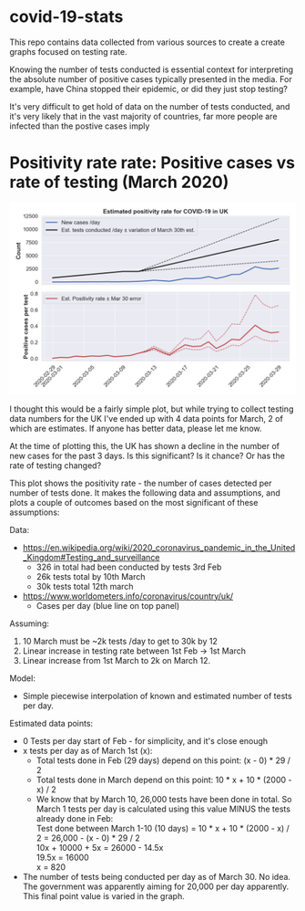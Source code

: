 # covid-19-stats

This repo contains data collected from various sources to create a create graphs focused on testing rate.

Knowing the number of tests conducted is essential context for interpreting the absolute number of positive cases typically presented in the media. For example, have China stopped their epidemic, or did they just stop testing?

It's very difficult to get hold of data on the number of tests conducted, and it's very likely that in the vast majority of countries, far more people are infected than the postive cases imply 

# Positivity rate rate: Positive cases vs rate of testing (March 2020)

![positivity rate](https://github.com/garethjns/covid-19-stats/blob/master/images/positivity_plot.png) 

I thought this would be a fairly simple plot, but while trying to collect testing data numbers for the UK I've ended up with 4 data points for March, 2 of which are estimates. If anyone has better data, please let me know.

At the time of plotting this, the UK has shown a decline in the number of new cases for the past 3 days. Is this significant? Is it chance? Or has the rate of testing changed?

This plot shows the positivity rate - the number of cases detected per number of tests done. It makes the following data and assumptions, and plots a couple of outcomes based on the most significant of these assumptions:

Data:
  - https://en.wikipedia.org/wiki/2020_coronavirus_pandemic_in_the_United_Kingdom#Testing_and_surveillance
    - 326 in total had been conducted by tests 3rd Feb
    - 26k tests total by 10th March
    - 30k tests total 12th march
  - https://www.worldometers.info/coronavirus/country/uk/
    - Cases per day (blue line on top panel)

Assuming:
  1) 10 March must be ~2k tests /day to get to 30k by 12
  2) Linear increase in testing rate between 1st Feb -> 1st March
  3) Linear increase from 1st March to 2k on March 12.

Model:
  - Simple piecewise interpolation of known and estimated number of tests per day.

Estimated data points:
  - 0 Tests per day start of Feb - for simplicity, and it's close enough
  - x tests per day as of March 1st (x):
    - Total tests done in Feb (29 days) depend on this point: (x - 0) * 29 / 2
    - Total tests done in March depend on this point: 10 * x + 10 * (2000 - x) / 2
    - We know that by March 10, 26,000 tests have been done in total. So March 1 tests per day is calculated using this value MINUS the tests already done in Feb:  
     Test done between March 1-10 (10 days) = 10 * x + 10 * (2000 - x) / 2 = 26,000 - (x - 0) * 29 / 2  
        10x + 10000 + 5x = 26000 - 14.5x  
        19.5x = 16000  
        x = 820  
  - The number of tests being conducted per day as of March 30. No idea. The government was apparently aiming for 20,000 per day apparently. This final point value is varied in the graph.
  